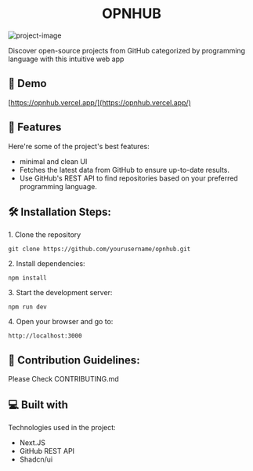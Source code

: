 <h1 align="center" id="title">OPNHUB</h1>

<img src="https://i.ibb.co/sR10VbT/opnhub-1.png" alt="project-image">

<p id="description">Discover open-source projects from GitHub categorized by programming language with this intuitive web app</p>

<h2>🚀 Demo</h2>

[https://opnhub.vercel.app/](https://opnhub.vercel.app/)

  
  
<h2>🧐 Features</h2>

Here're some of the project's best features:

*   minimal and clean UI
*   Fetches the latest data from GitHub to ensure up-to-date results.
*   Use GitHub's REST API to find repositories based on your preferred programming language.

<h2>🛠️ Installation Steps:</h2>

<p>1. Clone the repository</p>

```
git clone https://github.com/yourusername/opnhub.git
```

<p>2. Install dependencies:</p>

```
npm install
```

<p>3. Start the development server:</p>

```
npm run dev
```

<p>4. Open your browser and go to:</p>

```
http://localhost:3000
```

<h2>🍰 Contribution Guidelines:</h2>

Please Check CONTRIBUTING.md

  
  
<h2>💻 Built with</h2>

Technologies used in the project:

*   Next.JS
*   GitHub REST API
*   Shadcn/ui
